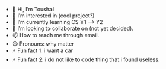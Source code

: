 - 👋 Hi, I’m Toushal
- 👀 I’m interested in (cool project?)
- 🌱 I’m currently learning CS Y1 --> Y2
- 💞️ I’m looking to collaborate on (not yet decided).
- 📫 How to reach me through email.
- 😄 Pronouns: why matter
- ⚡ Fun fact 1: i want a car
- ⚡ Fun fact 2: i do not like to code thing that i found useless.

<!---
Toushal29/... is a ✨ special ✨ repository because its `README.md` (this file) appears on your GitHub profile.
You can click the Preview link to take a look at your changes.
--->